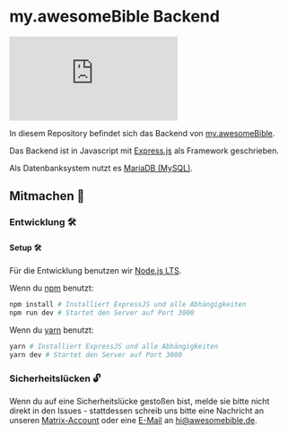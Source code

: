 # my.awesomeBible Backend
[![](https://img.shields.io/matrix/my.awesomebible:matrix.org?color=blueviolet&logo=matrix)](https://matrix.to/#/#my.awesomebible:matrix.org)

In diesem Repository befindet sich das Backend von [my.awesomeBible](https://codeberg.org/awesomebible/my-frontend).

Das Backend ist in Javascript mit [Express.js](https://expressjs.com) als Framework geschrieben.

Als Datenbanksystem nutzt es [MariaDB (MySQL)](https://www.mariadb.org).

## Mitmachen 🦄
### Entwicklung 🛠
#### Setup 🛠
Für die Entwicklung benutzen wir [Node.js LTS](https://nodejs.org/de/download/).

Wenn du [npm](https://nodejs.org/de/) benutzt:
```sh
npm install # Installiert ExpressJS und alle Abhängigkeiten
npm run dev # Startet den Server auf Port 3000
```

Wenn du [yarn](https://yarnpkg.com/) benutzt:
```sh
yarn # Installiert ExpressJS und alle Abhängigkeiten
yarn dev # Startet den Server auf Port 3000
```
### Sicherheitslücken 🔓

Wenn du auf eine Sicherheitslücke gestoßen bist, melde sie bitte nicht direkt in den Issues - stattdessen schreib uns bitte eine Nachricht an unseren [Matrix-Account](https://matrix.to/#/@awesomebible:matrix.org) oder eine [E-Mail](mailto:hi@awesomebible.de) an [hi@awesomebible.de](mailto:hi@awesomebible.de).
